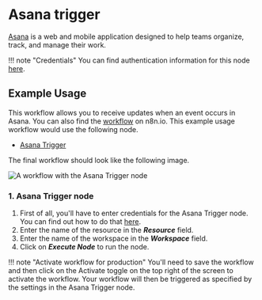 # Asana trigger

[Asana](https://asana.com/) is a web and mobile application designed to help teams organize, track, and manage their work.

!!! note "Credentials"
    You can find authentication information for this node [here](/integrations/builtin/credentials/asana/).


## Example Usage

This workflow allows you to receive updates when an event occurs in Asana. You can also find the [workflow](https://n8n.io/workflows/654) on n8n.io. This example usage workflow would use the following node.

- [Asana Trigger]()

The final workflow should look like the following image.

![A workflow with the Asana Trigger node](/_images/integrations/builtin/trigger-nodes/asanatrigger/workflow.png)

### 1. Asana Trigger node

1. First of all, you'll have to enter credentials for the Asana Trigger node. You can find out how to do that [here](/integrations/builtin/credentials/asana/).
2. Enter the name of the resource in the ***Resource*** field.
3. Enter the name of the workspace in the ***Workspace*** field.
4. Click on ***Execute Node*** to run the node.

!!! note "Activate workflow for production"
    You'll need to save the workflow and then click on the Activate toggle on the top right of the screen to activate the workflow. Your workflow will then be triggered as specified by the settings in the Asana Trigger node.

